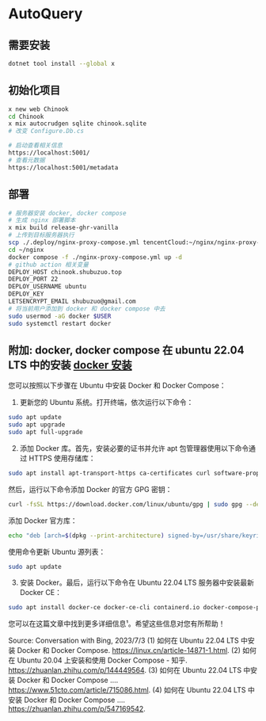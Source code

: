 # AutoQuery

## 需要安装 

```bash
dotnet tool install --global x
```

## 初始化项目

```bash
x new web Chinook
cd Chinook
x mix autocrudgen sqlite chinook.sqlite
# 改变 Configure.Db.cs

# 启动查看相关信息
https://localhost:5001/
# 查看元数据
https://localhost:5001/metadata
```



## 部署

```bash
# 服务器安装 docker, docker compose
# 生成 nginx 部署脚本
x mix build release-ghr-vanilla
# 上传到目标服务器执行
scp ./.deploy/nginx-proxy-compose.yml tencentCloud:~/nginx/nginx-proxy-compose.yml
cd ~/nginx
docker compose -f ./nginx-proxy-compose.yml up -d
# github action 相关变量
DEPLOY_HOST chinook.shubuzuo.top
DEPLOY_PORT 22
DEPLOY_USERNAME ubuntu
DEPLOY_KEY 
LETSENCRYPT_EMAIL shubuzuo@gmail.com
# 将当前用户添加到 docker 和 docker compose 中去
sudo usermod -aG docker $USER
sudo systemctl restart docker
```

## 附加: docker, docker compose 在 ubuntu 22.04 LTS 中的安装 [docker 安装](https://docs.docker.com/engine/install/ubuntu/)

您可以按照以下步骤在 Ubuntu 中安装 Docker 和 Docker Compose：

1. 更新您的 Ubuntu 系统。打开终端，依次运行以下命令：

```bash
sudo apt update
sudo apt upgrade
sudo apt full-upgrade
```

2. 添加 Docker 库。首先，安装必要的证书并允许 apt 包管理器使用以下命令通过 HTTPS 使用存储库：
```bash
sudo apt install apt-transport-https ca-certificates curl software-properties-common gnupg lsb-release
```
然后，运行以下命令添加 Docker 的官方 GPG 密钥：
```bash
curl -fsSL https://download.docker.com/linux/ubuntu/gpg | sudo gpg --dearmor -o /usr/share/keyrings/docker-archive-keyring.gpg
```
添加 Docker 官方库：
```bash
echo "deb [arch=$(dpkg --print-architecture) signed-by=/usr/share/keyrings/docker-archive-keyring.gpg] https://download.docker.com/linux/ubuntu $(lsb_release -cs) stable" | sudo tee /etc/apt/sources.list.d/docker.list > /dev/null
```
使用命令更新 Ubuntu 源列表：
```bash
sudo apt update
```

3. 安装 Docker。最后，运行以下命令在 Ubuntu 22.04 LTS 服务器中安装最新 Docker CE：
```bash
sudo apt install docker-ce docker-ce-cli containerd.io docker-compose-plugin
```

您可以在这篇文章中找到更多详细信息¹。希望这些信息对您有所帮助！

Source: Conversation with Bing, 2023/7/3
(1) 如何在 Ubuntu 22.04 LTS 中安装 Docker 和 Docker Compose. https://linux.cn/article-14871-1.html.
(2) 如何在 Ubuntu 20.04 上安装和使用 Docker Compose - 知乎. https://zhuanlan.zhihu.com/p/144449564.
(3) 如何在 Ubuntu 22.04 LTS 中安装 Docker 和 Docker Compose .... https://www.51cto.com/article/715086.html.
(4) 如何在 Ubuntu 22.04 LTS 中安装 Docker 和 Docker Compose .... https://zhuanlan.zhihu.com/p/547169542.
